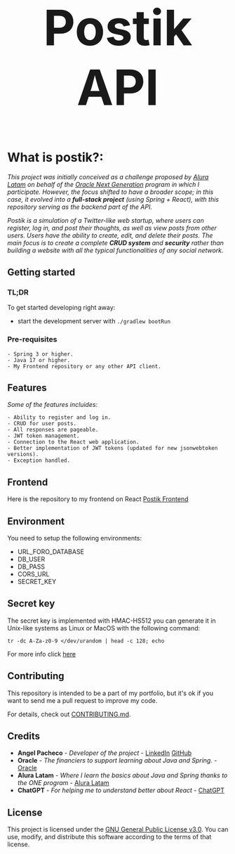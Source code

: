 <h1 align="center" style="font-size: 7rem;">Postik API</h1>

# What is postik?:

_This project was initially conceived as a challenge proposed by [Alura Latam](https://www.aluracursos.com) on behalf of the [Oracle Next Generation](https://www.oracle.com/mx/education/oracle-next-education/) program in which I participate. However, the focus shifted to have a broader scope; in this case, it evolved into a **full-stack project** (using Spring + React), with this repository serving as the backend part of the API._

_Postik is a simulation of a Twitter-like web startup, where users can register, log in, and post their thoughts, as well as view posts from other users. Users have the ability to create, edit, and delete their posts. The main focus is to create a complete **CRUD system** and **security** rather than building a website with all the typical functionalities of any social network._


## Getting started

### TL;DR

To get started developing right away:

* start the development server with `./gradlew bootRun`

### Pre-requisites

```
- Spring 3 or higher.
- Java 17 or higher.
- My Frontend repository or any other API client. 
```

## Features

_Some of the features incluides:_

```
- Ability to register and log in.
- CRUD for user posts.
- All responses are pageable.
- JWT token management.
- Connection to the React web application.
- Better implementation of JWT tokens (updated for new jsonwebtoken versions).
- Exception handled.
```


## Frontend

Here is the repository to my frontend on React [Postik Frontend](https://github.com/classTemporal/postik-frontend)

## Environment

You need to setup the following environments:

* URL_FORO_DATABASE
* DB_USER
* DB_PASS
* CORS_URL
* SECRET_KEY

## Secret key

The secret key is implemented with HMAC-HS512 you can generate it in Unix-like systems as Linux or MacOS with the following command:

``
tr -dc A-Za-z0-9 </dev/urandom | head -c 128; echo
``

For more info click [here](https://en.wikipedia.org/wiki/HMAC)

## Contributing

This repository is intended to be a part of my portfolio, but it's ok if you want to send me a pull request to improve my code.

For details, check out [CONTRIBUTING.md](CONTRIBUTING.md).

## Credits

* **Angel Pacheco** - *Developer of the project* - [LinkedIn](https://www.linkedin.com/in/angel-temporal-pacheco/https://github.com/villanuevan) [GitHub](https://github.com/classTemporal)
* **Oracle** - *The financiers to support learning about Java and Spring.* - [Oracle](https://www.oracle.com)
* **Alura Latam** - *Where I learn the basics about Java and Spring thanks to the ONE program* - [Alura Latam](https://www.aluracursos.com)
* **ChatGPT** - *For helping me to understand better about React* - [ChatGPT](https://chat.openai.com/)

## License

This project is licensed under the [GNU General Public License v3.0](LICENSE.md). You can use, modify, and distribute this software according to the terms of that license.
